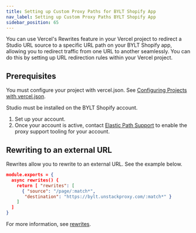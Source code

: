 ```yaml
---
title: Setting up Custom Proxy Paths for BYLT Shopify App
nav_label: Setting up Custom Proxy Paths BYLT Shopify App
sidebar_position: 65
---
```


You can use Vercel's Rewrites feature in your Vercel project to redirect a Studio URL source to a specific URL path on your BYLT Shopify app, allowing you to redirect traffic from one URL to another seamlessly. You can do this by setting up URL redirection rules within your Vercel project.

## Prerequisites

You must configure your project with vercel.json. See [Configuring Projects with vercel.json](https://vercel.com/docs/projects/project-configuration#project-configuration/rewrites).

Studio must be installed on the BYLT Shopify account. 

1. Set up your account. 
2. Once your account is active, contact [Elastic Path Support](https://support.elasticpath.com/hc/en-us) to enable the proxy support tooling for your account.

## Rewriting to an external URL

Rewrites allow you to rewrite to an external URL. See the example below.

```json
module.exports = {
  async rewrites() {
    return [ "rewrites": [
      { "source": "/page/:match*",
       "destination": "https://bylt.unstackproxy.com/:match*" }
    ]
  ]
}
```

For more information, see [rewrites](https://nextjs.org/docs/pages/api-reference/next-config-js/rewrites).

